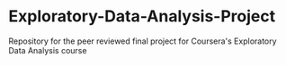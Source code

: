 # Exploratory-Data-Analysis-Project
Repository for the peer reviewed final project for Coursera's Exploratory Data Analysis course
